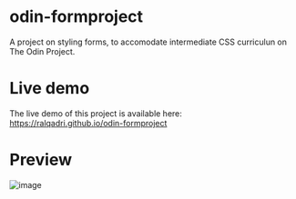 # odin-formproject
A project on styling forms, to accomodate intermediate CSS curriculun on The Odin Project.

# Live demo
The live demo of this project is available here: https://ralqadri.github.io/odin-formproject

# Preview
![image](https://github.com/ralqadri/odin-formproject/assets/57430190/76047133-e82a-48e0-b2e4-f093b90ce8ac)
